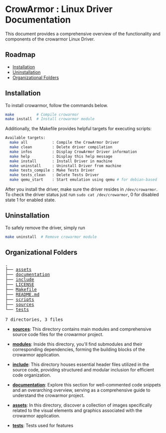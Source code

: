 # CrowArmor : Linux Driver Documentation

This document provides a comprehensive overview of the functionality and components of the crowarmor Linux Driver.

## Roadmap

* [Installation](#installation)
* [Uninstallation](#uninstallation)
* [Organizational Folders](#organizational-folders)

## Installation

To install crowarmor, follow the commands below.

```sh
make          # Compile crowarmor
make install  # Install crowarmor module
```

Additionally, the Makefile provides helpful targets for executing scripts:

```sh
Available targets:
  make all           : Compile the CrowArmor Driver
  make clean         : Delete driver compilation
  make infos         : Display CrowArmor Driver information
  make help          : Display this help message
  make install       : Install Driver in machine
  make uninstall     : Uninstall Driver from machine
  make tests_compile : Make Tests Driver
  make tests_clean   : Delete Tests Driver
  make qemu_start    : Start emulation using qemu # for debian-based
```

After you install the driver, make sure the driver resides in `/dev/crowarmor`. To check the driver status just run `sudo cat /dev/crowarmor`, 0 for disabled state 1 for enabled state.

## Uninstallation

To safely remove the driver, simply run

```sh
make uninstall  # Remove crowarmor module
```

## Organizational Folders

<pre>
.
├── <a href="../assets">assets</a>
├── <a href="../documentation">documentation</a>
├── <a href="../include">include</a>
├── <a href="../LICENSE">LICENSE</a>
├── <a href="../Makefile">Makefile</a>
├── <a href="../README.md">README.md</a>
├── <a href="../scripts">scripts</a>
├── <a href="../sources">sources</a>
└── <a href="../tests">tests</a>

7 directories, 3 files
</pre>

- [**sources**](../sources): This directory contains main modules and comprehensive source code files for the crowarmor project.

- [**modules**](../modules): Inside this directory, you'll find submodules and their corresponding dependencies, forming the building blocks of the crowarmor application.

- [**include**](../include): This directory houses essential header files utilized in the source code, providing structured and modular inclusion for efficient code organization.

- [**documentation**](../documentation): Explore this section for well-commented code snippets and an overarching overview, serving as a comprehensive guide to understand the crowarmor project.

- [**assets**](../assets): In this directory, discover a collection of images specifically related to the visual elements and graphics associated with the crowarmor application.

- [**tests**](../tests): Tests used for features
